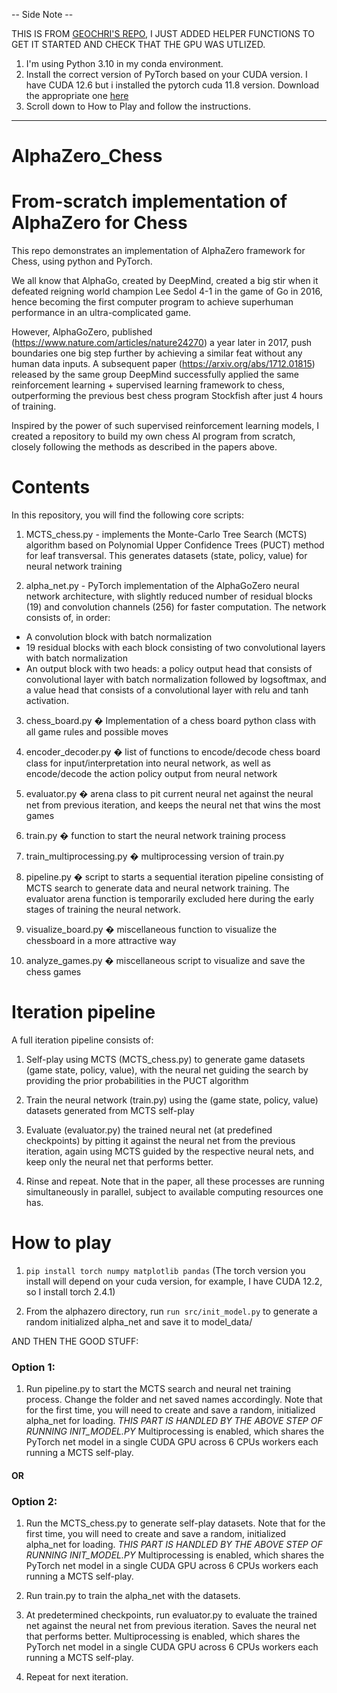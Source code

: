 -- Side Note --

THIS IS FROM [GEOCHRI'S REPO](https://github.com/geochri/AlphaZero_Chess), I JUST ADDED HELPER FUNCTIONS TO GET IT STARTED AND CHECK THAT THE GPU WAS UTLIZED. 



1. I'm using Python 3.10 in my conda environment. 
2. Install the correct version of PyTorch based on your CUDA version. I have CUDA 12.6 but i installed the pytorch cuda 11.8 version. Download the appropriate one [here](https://pytorch.org/get-started/locally/)
3. Scroll down to How to Play and follow the instructions.


---

# AlphaZero_Chess
# From-scratch implementation of AlphaZero for Chess

This repo demonstrates an implementation of AlphaZero framework for Chess, using python and PyTorch.

We all know that AlphaGo, created by DeepMind, created a big stir when it defeated reigning world champion Lee Sedol 4-1 in the game of Go in 2016, hence becoming the first computer program to achieve superhuman performance in an ultra-complicated game. 

However, AlphaGoZero, published (https://www.nature.com/articles/nature24270) a year later in 2017, push boundaries one big step further by achieving a similar feat without any human data inputs. A subsequent paper (https://arxiv.org/abs/1712.01815) released by the same group DeepMind successfully applied the same reinforcement learning + supervised learning framework to chess, outperforming the previous best chess program Stockfish after just 4 hours of training.

Inspired by the power of such supervised reinforcement learning models, I created a repository to build my own chess AI program from scratch, closely following the methods as described in the papers above.

# Contents
In this repository, you will find the following core scripts:

1) MCTS_chess.py - implements the Monte-Carlo Tree Search (MCTS) algorithm based on Polynomial Upper Confidence Trees (PUCT) method for leaf transversal. This generates datasets (state, policy, value) for neural network training

2) alpha_net.py - PyTorch implementation of the AlphaGoZero neural network architecture, with slightly reduced number of residual blocks (19) and convolution channels (256) for faster computation. The network consists of, in order:
- A convolution block with batch normalization
- 19 residual blocks with each block consisting of two convolutional layers with batch normalization
- An output block with two heads: a policy output head that consists of convolutional layer with batch normalization followed by logsoftmax, and a value head that consists of a convolutional layer with relu and tanh activation.

3) chess_board.py � Implementation of a chess board python class with all game rules and possible moves

4) encoder_decoder.py � list of functions to encode/decode chess board class for input/interpretation into neural network, as well as encode/decode the action policy output from neural network

5) evaluator.py � arena class to pit current neural net against the neural net from previous iteration, and keeps the neural net that wins the most games

6) train.py � function to start the neural network training process

7) train_multiprocessing.py � multiprocessing version of train.py

8) pipeline.py � script to starts a sequential iteration pipeline consisting of MCTS search to generate data and neural network training. The evaluator arena function is temporarily excluded here during the early stages of training the neural network.

9) visualize_board.py � miscellaneous function to visualize the chessboard in a more attractive way

10) analyze_games.py � miscellaneous script to visualize and save the chess games

# Iteration pipeline

A full iteration pipeline consists of:
1) Self-play using MCTS (MCTS_chess.py) to generate game datasets (game state, policy, value), with the neural net guiding the search by providing the prior probabilities in the PUCT algorithm

2) Train the neural network (train.py) using the (game state, policy, value) datasets generated from MCTS self-play

3) Evaluate (evaluator.py) the trained neural net (at predefined checkpoints) by pitting it against the neural net from the previous iteration, again using MCTS guided by the respective neural nets, and keep only the neural net that performs better.

4) Rinse and repeat. Note that in the paper, all these processes are running simultaneously in parallel, subject to available computing resources one has.

# How to play
1. ```pip install torch numpy matplotlib pandas```
(The torch version you install will depend on your cuda version, for example, I have CUDA 12.2, so I install torch 2.4.1)

2. From the alphazero directory, run ```run src/init_model.py``` to generate a random initialized alpha_net and save it to model_data/

AND THEN THE GOOD STUFF:
### Option 1:

1) Run pipeline.py to start the MCTS search and neural net training process. Change the folder and net saved names accordingly. Note that for the first time, you will need to create and save a random, initialized alpha_net for loading. *THIS PART IS HANDLED BY THE ABOVE STEP OF RUNNING INIT_MODEL.PY* Multiprocessing is enabled, which shares the PyTorch net model in a single CUDA GPU across 6 CPUs workers each running a MCTS self-play.

#### OR

### Option 2:

1) Run the MCTS_chess.py to generate self-play datasets. Note that for the first time, you will need to create and save a random, initialized alpha_net for loading. *THIS PART IS HANDLED BY THE ABOVE STEP OF RUNNING INIT_MODEL.PY* Multiprocessing is enabled, which shares the PyTorch net model in a single CUDA GPU across 6 CPUs workers each running a MCTS self-play. 

2) Run train.py to train the alpha_net with the datasets.

3) At predetermined checkpoints, run evaluator.py to evaluate the trained net against the neural net from previous iteration. Saves the neural net that performs better. Multiprocessing is enabled, which shares the PyTorch net model in a single CUDA GPU across 6 CPUs workers each running a MCTS self-play. 

4) Repeat for next iteration.
